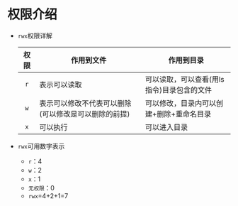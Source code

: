 # 权限介绍

* `rwx`权限详解

  | 权限 | 作用到文件                                           | 作用到目录                                 |
  | :--: | ---------------------------------------------------- | ------------------------------------------ |
  | `r`  | 表示可以读取                                         | 可以读取，可以查看(用ls指令)目录包含的文件 |
  | `w`  | 表示可以修改不代表可以删除(可以修改是可以删除的前提) | 可以修改，目录内可以创建+删除+重命名目录   |
  | `x`  | 可以执行                                             | 可以进入目录                               |

  

* `rwx`可用数字表示
  * `r`：4
  * `w`：2
  * `x`：1
  * `无权限`：0
  * `rwx`=4+2+1=7